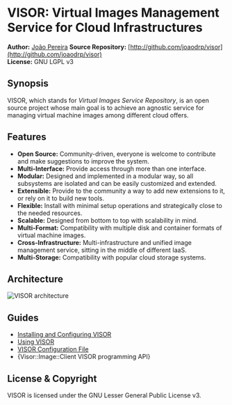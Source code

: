 # VISOR: Virtual Images Management Service for Cloud Infrastructures

**Author:** [João Pereira](http://joaodrp.com/) 
**Source Repository:** [http://github.com/joaodrp/visor](http://github.com/joaodrp/visor)  
**License:** GNU LGPL v3

## Synopsis

VISOR, which stands for *Virtual Images Service Repository*, is an open source project whose main goal is to achieve an agnostic service for managing virtual machine images among different cloud offers.

## Features

- **Open Source:** Community-driven, everyone is welcome to contribute and make suggestions to improve the system.
- **Multi-Interface:** Provide access through more than one interface.
- **Modular:** Designed and implemented in a modular way, so all subsystems are isolated and can be easily customized and extended.
- **Extensible:** Provide to the community a way to add new extensions to it, or rely on it to build new tools.
- **Flexible:** Install with minimal setup operations and strategically close to the needed resources.
- **Scalable:** Designed from bottom to top with scalability in mind.
- **Multi-Format:** Compatibility with multiple disk and container formats of virtual machine images.
- **Cross-Infrastructure:** Multi-infrastructure and unified image management service, sitting in the middle of different IaaS.
- **Multi-Storage:** Compatibility with popular cloud storage systems.

## Architecture

![VISOR architecture](http://joaodrp.com/img/visor_architecture.png)


## Guides

- [Installing and Configuring VISOR](docs/INSTALLATION.md)
- [Using VISOR](docs/USING_VISOR.md)
- [VISOR Configuration File](docs/CONFIGURATION_FILE.md)
- {Visor::Image::Client VISOR programming API}

## License & Copyright

VISOR is licensed under the GNU Lesser General Public License v3.
